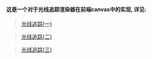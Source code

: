 
#### 这是一个对于光线追踪渲染器在前端canvas中的实现, 详见:

> [光线追踪(一)](https://github.com/fgoll/ray-tracing/issues/1)

> [光线追踪(二)](https://github.com/fgoll/ray-tracing/issues/2)

> [光线追踪(三)](https://github.com/fgoll/ray-tracing/issues/3)
